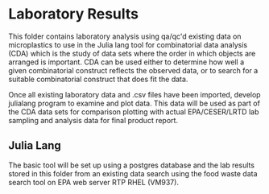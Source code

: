 # Laboratory Results

This folder contains laboratory analysis using qa/qc'd existing data on microplastics to use in the Julia lang tool for combinatorial data analysis (CDA) which is the study of data sets where the order in which objects are arranged is important. CDA can be used either to determine how well a given combinatorial construct reflects the observed data, or to search for a suitable combinatorial construct that does fit the data.

Once all existing laboratory data and .csv files have been imported, develop julialang program to examine and plot data. This data will be used as part of the CDA data sets for comparison plotting with actual EPA/CESER/LRTD lab sampling and analysis data for final product report.

## Julia Lang

The basic tool will be set up using a postgres database and the lab results stored in this folder from an existing data search using the food waste data search tool on EPA web server RTP RHEL (VM937).
